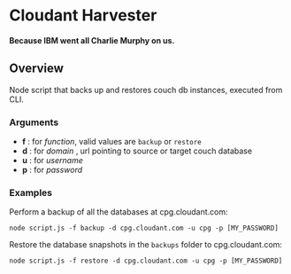 # Cloudant Harvester
#### Because IBM went all Charlie Murphy on us.

## Overview
Node script that backs up and restores couch db instances, executed from CLI.

### Arguments
- **f** : for *function*, valid values are `backup` or `restore`
- **d** : for *domain* , url pointing to source or target couch database
- **u** : for *username*
- **p** : for *password*

### Examples
Perform a backup of all the databases at cpg.cloudant.com:
```
node script.js -f backup -d cpg.cloudant.com -u cpg -p [MY_PASSWORD]
```
Restore the database snapshots in the `backups` folder to cpg.cloudant.com:
```
node script.js -f restore -d cpg.cloudant.com -u cpg -p [MY_PASSWORD]
```
